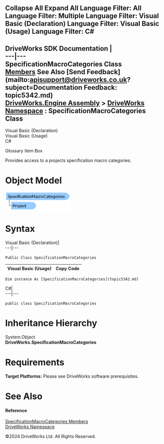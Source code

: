        

 Collapse All Expand All  Language Filter: All  Language Filter: Multiple  Language Filter: Visual Basic (Declaration) Language Filter: Visual Basic (Usage) Language Filter: C#  
---  
DriveWorks SDK Documentation  |   
---|---  
SpecificationMacroCategories Class   
[Members](topic5343.md) See Also [Send Feedback](mailto:apisupport@driveworks.co.uk?subject=Documentation Feedback: topic5342.md)  
[DriveWorks.Engine Assembly](topic2156.md) > [DriveWorks Namespace](topic2159.md) : SpecificationMacroCategories Class  
---  
  
Visual Basic (Declaration)    
Visual Basic (Usage)    
C# 

Glossary Item Box

Provides access to a projects specification macro categories. 

# Object Model

![](dotnetdiagramimages/image269.png)

# Syntax

Visual Basic (Declaration)|   
---|---  
      
    
    Public Class SpecificationMacroCategories   
  
Visual Basic (Usage)| Copy Code  
---|---  
      
    
    Dim instance As [SpecificationMacroCategories](topic5342.md)  
  
C#|   
---|---  
      
    
    public class SpecificationMacroCategories   
  
# Inheritance Hierarchy

System.Object  
**DriveWorks.SpecificationMacroCategories**  


# Requirements

**Target Platforms:** Please see DriveWorks software prerequisites.

# See Also

#### Reference

[SpecificationMacroCategories Members](topic5343.md)   
[DriveWorks Namespace](topic2159.md)

©2024 DriveWorks Ltd. All Rights Reserved.
